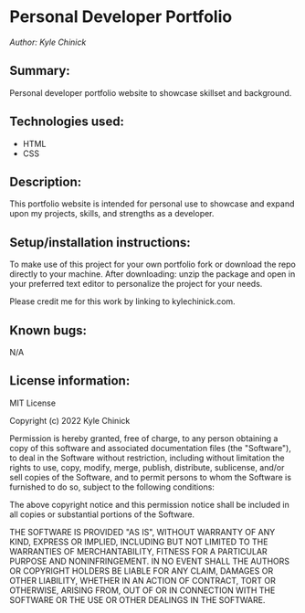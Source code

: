 # Personal Developer Portfolio

_Author: Kyle Chinick_

## Summary:

Personal developer portfolio website to showcase skillset and background.

## Technologies used:

- HTML
- CSS

## Description:

This portfolio website is intended for personal use to showcase and expand upon my projects, skills, and strengths as a developer.

## Setup/installation instructions:

To make use of this project for your own portfolio fork or download the repo directly to your machine. After downloading: unzip the package and open in your preferred text editor to personalize the project for your needs.

Please credit me for this work by linking to kylechinick.com.

## Known bugs:

N/A

## License information:

MIT License

Copyright (c) 2022 Kyle Chinick

Permission is hereby granted, free of charge, to any person obtaining a copy
of this software and associated documentation files (the "Software"), to deal
in the Software without restriction, including without limitation the rights
to use, copy, modify, merge, publish, distribute, sublicense, and/or sell
copies of the Software, and to permit persons to whom the Software is
furnished to do so, subject to the following conditions:

The above copyright notice and this permission notice shall be included in all
copies or substantial portions of the Software.

THE SOFTWARE IS PROVIDED "AS IS", WITHOUT WARRANTY OF ANY KIND, EXPRESS OR
IMPLIED, INCLUDING BUT NOT LIMITED TO THE WARRANTIES OF MERCHANTABILITY,
FITNESS FOR A PARTICULAR PURPOSE AND NONINFRINGEMENT. IN NO EVENT SHALL THE
AUTHORS OR COPYRIGHT HOLDERS BE LIABLE FOR ANY CLAIM, DAMAGES OR OTHER
LIABILITY, WHETHER IN AN ACTION OF CONTRACT, TORT OR OTHERWISE, ARISING FROM,
OUT OF OR IN CONNECTION WITH THE SOFTWARE OR THE USE OR OTHER DEALINGS IN THE
SOFTWARE.
